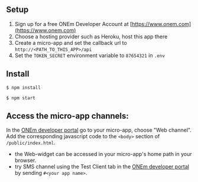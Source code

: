 ## Setup

1. Sign up for a free ONEm Developer Account at [https://www.onem.com](https://www.onem.com)
2. Choose a hosting provider such as Heroku, host this app there
3. Create a micro-app and set the callback url to `http://<PATH_TO_THIS_APP>/api`
4. Set the `TOKEN_SECRET` environment variable to `87654321` in `.env`

## Install

`$ npm install`

`$ npm start`

## Access the micro-app channels:

In the [ONEm developer portal](https://developer-portal.onem.zone/) go to your micro-app, choose "Web channel".  Add the corresponding javascript code to the `<body>` section of `/public/index.html`.

* the Web-widget can be accessed in your micro-app's home path in your browser.
* try SMS channel using the Test Client tab in the [ONEm developer portal](https://developer-portal.onem.zone/) by sending `#<your app name>`.
